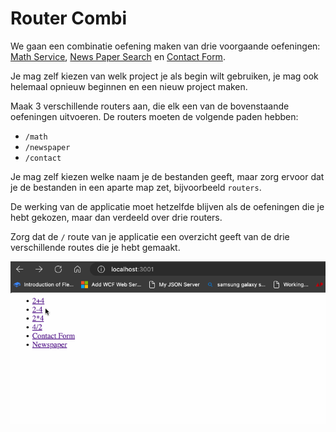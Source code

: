 # Router Combi

We gaan een combinatie oefening maken van drie voorgaande oefeningen: [Math Service](../labo7/labo9/math-service-express.md), [News Paper Search](../labo7/labo9/newspaper-search.md) en [Contact Form](../labo7/labo10/contact-form.md).

Je mag zelf kiezen van welk project je als begin wilt gebruiken, je mag ook helemaal opnieuw beginnen en een nieuw project maken.

Maak 3 verschillende routers aan, die elk een van de bovenstaande oefeningen uitvoeren. De routers moeten de volgende paden hebben:

* `/math`
* `/newspaper`
* `/contact`

Je mag zelf kiezen welke naam je de bestanden geeft, maar zorg ervoor dat je de bestanden in een aparte map zet, bijvoorbeeld `routers`.

De werking van de applicatie moet hetzelfde blijven als de oefeningen die je hebt gekozen, maar dan verdeeld over drie routers.

Zorg dat de `/` route van je applicatie een overzicht geeft van de drie verschillende routes die je hebt gemaakt.

![alt text](../../exercises/express/router-combi/router-combi.gif)
